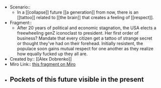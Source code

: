 - Scenario:: 
    - In a [[collapse]] future [[a generation]] from now, there is an [[tattoo]] related to [[the brain]] that creates a feeling of [[respect]].
- Fragment:: 
    - After 20 years of political and economic stagnation, the USA elects a freewheeling genZ iconoclast to president. Her first order of business? Mandate that every citizen get a tattoo of strange secret or thought they've had on their forehead. Initially resistent, the populace soon gains mutual respect for one another as they realize how equally fucked up they all are.
- Created by:: [[Alex Dobrenko]]
- Miro Link:: [this fragment on Miro](https://miro.com/app/board/o9J_kpEmVVk=/?moveToWidget=3074457348942644220&cot=11)
- **Pockets of this future visible in the present**
    - 
